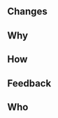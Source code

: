 <!-- Thanks for submitting a pull request! Please provide enough information so that others can review your pull request. -->
<!-- Try to link to an open issue if one exists & mention in the PR description if it "Fixes #1" for example. -->
<!-- Provide a short, but descriptive title
Write a description of the changes.  Imagine that the person reviewing the changes has no knowledge of the application your working on and provide as much detail as necessary:
-->

<!--- When merging the branch to develop please use SQUASH AND MERGE --->

<!--- Before you open a PR: --->
<!--- !!! Run `make clean build` to run all tests and checks--->

## Changes

<!-- What changes have you made? -->

## Why

<!-- Do you need to explain why the code has been created? -->

## How

<!-- Do you need to explain how you’ve changed the code? -->

## Feedback

<!--
What kind of feedback are you looking for?
Quick pair of eyes?
Discussion about your approach?
Comments on style?
-->

## Who
<!-- Make sure to @mention who you want to be involved in discussions. Don’t be shy to assign multiple people if it’s a large change -->
<!--

Other Considerations:

Follow the Single Responsibility Principle
A PR should only encapsulate one piece of functionality

Keep the number of files or lines of code as short as possible
Make sure you’re not including changes applied by your IDE to fix style rules (e.g. converting an entire class from tabs to spaces)

Provide a link to the PR from within the relevant issue/task/ticket for context

If you have a time sensitive PR, or one that isn’t getting actioned as fast as you’d like - shout-up, ask a dev to look at the code in person or prompt over Slack.

Include examples of testing within the PR to confirm logic where required
Include screenshots, benchmarking where applicable

-->

